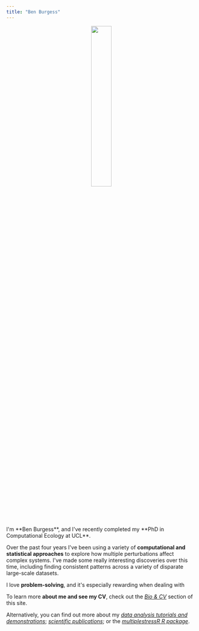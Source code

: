 ```yaml
---
title: "Ben Burgess"
---
```



<div style="text-align:center"><img src="https://benjburgess.github.io/assets/Screenshot_20211012-190225_Gallery2.jpg" width="33%"/></div>
<br />
<br />
I'm **Ben Burgess**, and I've recently completed my **PhD in Computational Ecology at UCL**.  
  
Over the past four years I've been using a variety of **computational and statistical approaches** to 
explore how multiple perturbations affect complex systems. 
I've made some really interesting discoveries over this time, including finding 
consistent patterns across a variety of disparate large-scale datasets.  
  
I love **problem-solving**, and it's especially rewarding when dealing with 

To learn more **about me and see my CV**, check out the [*Bio & CV*](https://benjburgess.github.io/about/) section of this site.  
  
Alternatively, you can find out more about my [*data analysis tutorials and demonstrations*](https://benjburgess.github.io/data); 
[*scientific publications*](https://benjburgess.github.io/publications/); or the [*multiplestressR R package*](https://benjburgess.github.io/multiplestressR/).